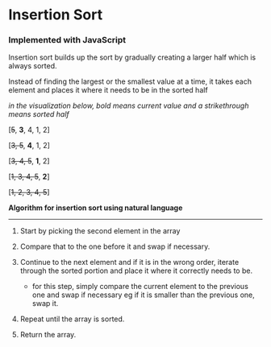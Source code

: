 # Insertion Sort
### Implemented with JavaScript

Insertion sort builds up the sort by gradually creating a larger half which is always sorted.

Instead of finding the largest or the smallest value at a time, it takes each element and places it where it needs to be in the sorted half

_in the visualization below, bold means current value and a strikethrough means sorted half_

[~~5~~, __3__, 4, 1, 2]

[~~3, 5~~, __4__, 1, 2]

[~~3, 4, 5~~, __1__, 2]

[~~1, 3, 4, 5~~, __2__]

[~~1, 2, 3, 4, 5~~]

**Algorithm for insertion sort using natural language**
***

1. Start by picking the second element in the array
2. Compare that to the one before it and swap if necessary.
3. Continue to the next element and if it is in the wrong order, iterate through the sorted portion and place it where it correctly needs to be.
    
    - for this step, simply compare the current element to the previous one and swap if necessary eg if it is smaller than the previous one, swap it.
4. Repeat until the array is sorted.
5. Return the array.